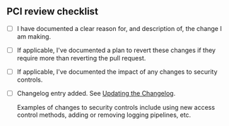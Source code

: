 ## PCI review checklist

<!-- heimdall_github_prtemplate:grc-pci_dss-2024-01-05 -->

- [ ] I have documented a clear reason for, and description of, the change I am making.

- [ ] If applicable, I've documented a plan to revert these changes if they require more than reverting the pull request.

- [ ] If applicable, I've documented the impact of any changes to security controls.

- [ ] Changelog entry added. See [Updating the Changelog](https://github.com/hashicorp/vault-plugin-auth-kerberos/blob/main/README.md#updating-the-changelog). 

  Examples of changes to security controls include using new access control methods, adding or removing logging pipelines, etc.
